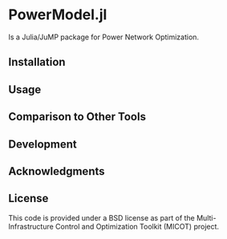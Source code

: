 # PowerModel.jl 

Is a Julia/JuMP package for Power Network Optimization.


## Installation

## Usage

## Comparison to Other Tools

## Development

## Acknowledgments

## License

This code is provided under a BSD license as part of the Multi-Infrastructure Control and Optimization Toolkit (MICOT) project.
